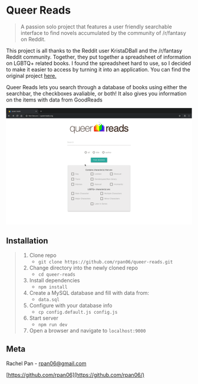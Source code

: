 # Queer Reads
> A passion solo project that features a user friendly searchable interface to find novels accumulated by the community of /r/fantasy on Reddit.

This project is all thanks to the Reddit user KristaDBall and the /r/fantasy Reddit community. Together, they put together a spreadsheet of information on LGBTQ+ related books. I found the spreadsheet hard to use, so I decided to make it easier to access by turning it into an application. You can find the original project [here.](https://docs.google.com/spreadsheets/d/1roLOB8OZm34XjzVyDmH5fyWiPKGYy8i9EzRuhBMZauo/edit#gid=57133643)

Queer Reads lets you search through a database of books using either the searchbar, the checkboxes avaliable, or both! It also gives you information on the items with data from GoodReads

![](demo.gif)


## Installation

> 1. Clone repo
>    - `git clone https://github.com/rpan06/queer-reads.git`
> 1. Change directory into the newly cloned repo
>    - `cd queer-reads`
> 1. Install dependencies
>    - `npm install`
> 1. Create a MySQL database and fill with data from:
>    - `data.sql`
> 1. Configure with your database info
>    - `cp config.default.js config.js`
> 1. Start server
>    - `npm run dev`
> 1. Open a browser and navigate to `localhost:9000`


## Meta

Rachel Pan - rpan06@gmail.com

[https://github.com/rpan06](https://github.com/rpan06/)
